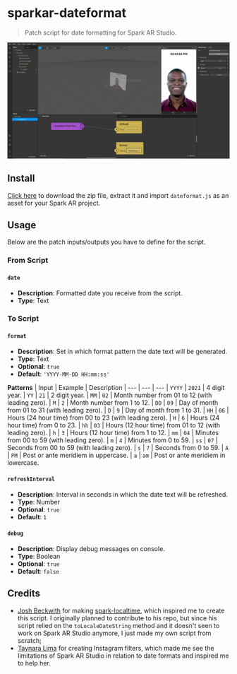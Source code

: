 # sparkar-dateformat
> Patch script for date formatting for Spark AR Studio.

![Screenshot](./screenshot.jpg)

## Install
[Click here](https://github.com/nikolvs/sparkar-dateformat/archive/main.zip) to download the zip file, extract it and import `dateformat.js` as an asset for your Spark AR project.

## Usage
Below are the patch inputs/outputs you have to define for the script.

### From Script

#### `date`
* **Description**: Formatted date you receive from the script.
* **Type**: Text

### To Script

#### `format`
* **Description**: Set in which format pattern the date text will be generated.
* **Type**: Text
* **Optional**: `true`
* **Default**: `'YYYY-MM-DD HH:mm:ss'`

**Patterns**
| Input | Example | Description
| --- | --- | ---
| `YYYY` | `2021` | 4 digit year.
| `YY` | `21` | 2 digit year.
| `MM` | `02` | Month number from 01 to 12 (with leading zero).
| `M` | `2` | Month number from 1 to 12.
| `DD` | `09` | Day of month from 01 to 31 (with leading zero).
| `D` | `9` | Day of month from 1 to 31.
| `HH` | `06` | Hours (24 hour time) from 00 to 23 (with leading zero).
| `H` | `6` | Hours (24 hour time) from 0 to 23.
| `hh` | `03` | Hours (12 hour time) from 01 to 12 (with leading zero).
| `h` | `3` | Hours (12 hour time) from 1 to 12.
| `mm` | `04` | Minutes from 00 to 59 (with leading zero).
| `m` | `4` | Minutes from 0 to 59.
| `ss` | `07` | Seconds from 00 to 59 (with leading zero).
| `s` | `7` | Seconds from 0 to 59.
| `A` | `PM` | Post or ante meridiem in uppercase.
| `a` | `am` | Post or ante meridiem in lowercase.

#### `refreshInterval`
* **Description**: Interval in seconds in which the date text will be refreshed. 
* **Type**: Number
* **Optional**: `true`
* **Default**: `1`

#### `debug`
* **Description**: Display debug messages on console. 
* **Type**: Boolean
* **Optional**: `true`
* **Default**: `false`

## Credits
* [Josh Beckwith](https://github.com/positlabs) for making [spark-localtime](https://github.com/positlabs/spark-localtime), which inspired me to create this script. I originally planned to contribute to his repo, but since his script relied on the `toLocaleDateString` method and it doesn't seen to work on Spark AR Studio anymore, I just made my own script from scratch;
* [Taynara Lima](https://www.instagram.com/taynaragpyk/) for creating Instagram filters, which made me see the limitations of Spark AR Studio in relation to date formats and inspired me to help her.
